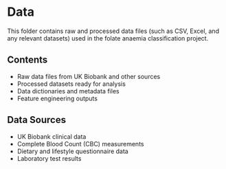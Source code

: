 # Data

This folder contains raw and processed data files (such as CSV, Excel, and any relevant datasets) used in the folate anaemia classification project.

## Contents
- Raw data files from UK Biobank and other sources
- Processed datasets ready for analysis
- Data dictionaries and metadata files
- Feature engineering outputs

## Data Sources
- UK Biobank clinical data
- Complete Blood Count (CBC) measurements
- Dietary and lifestyle questionnaire data
- Laboratory test results

